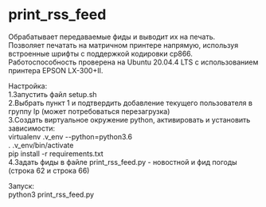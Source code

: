 # print_rss_feed

Обрабатывает передаваемые фиды и выводит их на печать.  
Позволяет печатать на матричном принтере напрямую, используя встроенные шрифты c поддержкой кодировки cp866.  
Работоспособность проверена на Ubuntu 20.04.4 LTS с использованием принтера EPSON LX-300+II.  

Настройка:  
1.Запустить файл setup.sh  
2.Выбрать пункт 1 и подтвердить добавление текущего пользователя в группу lp (может потребоваться перезагрузка)  
3.Создать виртуальное окружение python, активировать и установить зависимости:  
virtualenv .v_env --python=python3.6  
. .v_env/bin/activate  
pip install -r requirements.txt  
4.Задать фиды в файле print_rss_feed.py - новостной и фид погоды (строка 62 и строка 66)  

Запуск:  
python3 print_rss_feed.py

